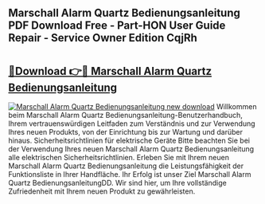 ## Marschall Alarm Quartz Bedienungsanleitung PDF Download Free - Part-HON User Guide Repair - Service Owner Edition CqjRh

# <h2><a href="http://df2r9s.blite.top/?on=Marschall+Alarm+Quartz+Bedienungsanleitung">🔗Download 👉🔴 Marschall Alarm Quartz Bedienungsanleitung</a></h2>

[![Marschall Alarm Quartz Bedienungsanleitung new download](https://i.imgur.com/lujVjoI.png)](http://df2r9s.blite.top/?on=Marschall+Alarm+Quartz+Bedienungsanleitung)
Willkommen beim Marschall Alarm Quartz Bedienungsanleitung-Benutzerhandbuch, Ihrem vertrauenswürdigen Leitfaden zum Verständnis und zur Verwendung Ihres neuen Produkts, von der Einrichtung bis zur Wartung und darüber hinaus. Sicherheitsrichtlinien für elektrische Geräte Bitte beachten Sie bei der Verwendung Ihres neuen Marschall Alarm Quartz Bedienungsanleitung alle elektrischen Sicherheitsrichtlinien. Erleben Sie mit Ihrem neuen Marschall Alarm Quartz Bedienungsanleitung die Leistungsfähigkeit der Funktionsliste in Ihrer Handfläche. Ihr Erfolg ist unser Ziel Marschall Alarm Quartz BedienungsanleitungDD. Wir sind hier, um Ihre vollständige Zufriedenheit mit Ihrem neuen Produkt zu gewährleisten.
